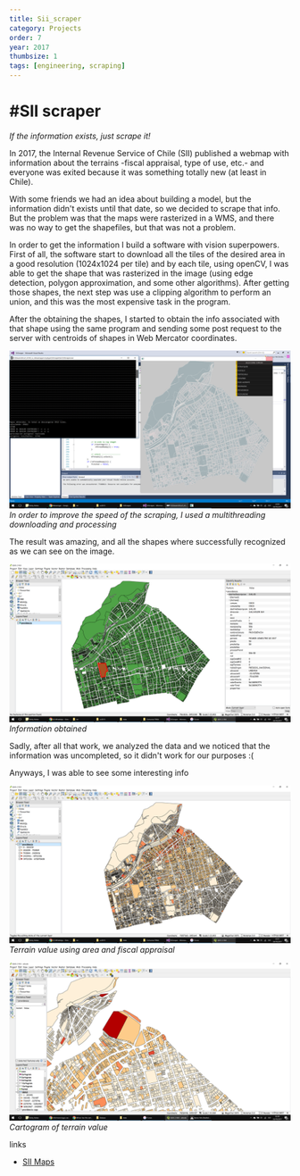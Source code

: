 ```yaml
---
title: Sii_scraper
category: Projects
order: 7
year: 2017
thumbsize: 1
tags: [engineering, scraping]
---
```

# #SII scraper

*If the information exists, just scrape it!*

In 2017, the Internal Revenue Service of Chile (SII) published a webmap with information about the terrains -fiscal appraisal, type of use, etc.- and everyone was exited because it was something totally new (at least in Chile).

With some friends we had an idea about building a model, but the information didn't exists until that date, so we decided to scrape that info. But the problem was that the maps were rasterized in a WMS, and there was no way to get the shapefiles, but that was not a problem.

In order to get the information I build a software with vision superpowers. First of all, the software start to download all the tiles of the desired area in a good resolution (1024x1024 per tile) and by each tile, using openCV, I was able to get the shape that was rasterized in the image (using edge detection, polygon approximation, and some other algorithms). After getting those shapes, the next step was use a clipping algorithm to perform an union, and this was the most expensive task in the program.

After the obtaining the shapes, I started to obtain the info associated with that shape using the same program and sending some post request to the server with centroids of shapes in Web Mercator coordinates.


![Screen 02](images/sii_scraper/screen02.png)
*In order to improve the speed of the scraping, I used a multithreading downloading and processing*

The result was amazing, and all the shapes where successfully recognized as we can see on the image.


![Screen 03](images/sii_scraper/screen03.png)
*Information obtained*

Sadly, after all that work, we analyzed the data and we noticed that the information was uncompleted, so it didn't work for our purposes :(

Anyways, I was able to see some interesting info

![Screen 04](images/sii_scraper/screen04.png)
*Terrain value using area and fiscal appraisal*

![Screen 06](images/sii_scraper/screen06.png)
*Cartogram of terrain value*

links
- [SII Maps](https://www4.sii.cl/mapasui/internet/#/contenido/index.html)
